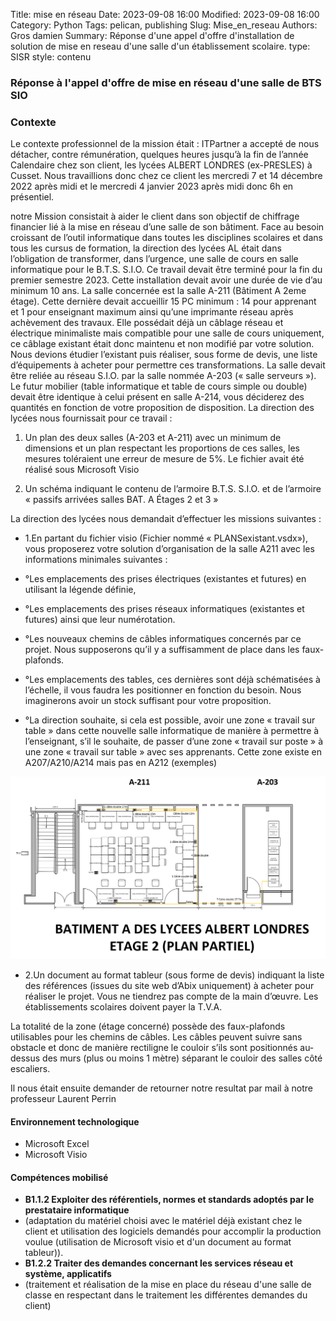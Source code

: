 Title: mise en réseau
Date: 2023-09-08 16:00
Modified: 2023-09-08 16:00
Category: Python
Tags: pelican, publishing
Slug: Mise_en_reseau
Authors: Gros damien
Summary: Réponse d'une appel d'offre d'installation de solution de mise en reseau d'une salle d'un établissement scolaire.
type: SISR
style: contenu

### Réponse à l'appel d'offre de mise en réseau d'une salle de BTS SIO

### Contexte
Le contexte professionnel de la mission était :
ITPartner a accepté de nous détacher, contre rémunération, quelques heures jusqu’à la fin de l’année
Calendaire chez son client, les lycées ALBERT LONDRES (ex-PRESLES) à Cusset. Nous travaillions donc
chez ce client les mercredi 7 et 14 décembre 2022 après midi et le mercredi 4 janvier 2023 après midi donc 6h
en présentiel.

notre Mission consistait à aider le client dans son objectif de chiffrage financier lié à
la mise en réseau d’une salle de son bâtiment. Face au besoin croissant de l’outil informatique dans toutes les
disciplines scolaires et dans tous les cursus de formation, la direction des lycées AL était dans l’obligation de
transformer, dans l’urgence, une salle de cours en salle informatique pour le B.T.S. S.I.O. Ce travail devait être
terminé pour la fin du premier semestre 2023. Cette installation devait avoir une durée de vie d’au minimum 10 ans.
La salle concernée est la salle A-211 (Bâtiment A 2eme étage). Cette dernière devait accueillir 15 PC
minimum : 14 pour apprenant et 1 pour enseignant maximum ainsi qu’une imprimante réseau après achèvement
des travaux. Elle possédait déjà un câblage réseau et électrique minimaliste mais compatible pour une salle de
cours uniquement, ce câblage existant était donc maintenu et non modifié par votre solution.
Nous devions étudier l’existant puis réaliser, sous forme de devis, une liste d’équipements à acheter pour
permettre ces transformations. La salle devait être reliée au réseau S.I.O. par la salle nommée A-203 (« salle
serveurs »). Le futur mobilier (table informatique et table de cours simple ou double) devait être identique à celui
présent en salle A-214, vous déciderez des quantités en fonction de votre proposition de disposition. La
direction des lycées nous fournissait pour ce travail :

1. Un plan des deux salles (A-203 et A-211) avec un minimum de dimensions et un plan respectant les
proportions de ces salles, les mesures toléraient une erreur de mesure de 5%. Le fichier avait été réalisé sous
Microsoft Visio

2. Un schéma indiquant le contenu de l’armoire B.T.S. S.I.O. et de l’armoire « passifs arrivées salles BAT.
A Étages 2 et 3 »

La direction des lycées nous demandait d’effectuer les missions suivantes :

* 1.En partant du fichier visio (Fichier nommé « PLANSexistant.vsdx»), vous proposerez votre solution
d’organisation de la salle A211 avec les informations minimales suivantes :

* °Les emplacements des prises électriques (existantes et futures) en utilisant la légende définie,
* °Les emplacements des prises réseaux informatiques (existantes et futures) ainsi que leur
numérotation.
* °Les nouveaux chemins de câbles informatiques concernés par ce projet. Nous supposerons qu’il
y a suffisamment de place dans les faux-plafonds.
* °Les emplacements des tables, ces dernières sont déjà schématisées à l’échelle, il vous faudra les
positionner en fonction du besoin. Nous imaginerons avoir un stock suffisant pour votre
proposition.
* °La direction souhaite, si cela est possible, avoir une zone « travail sur table » dans cette nouvelle
salle informatique de manière à permettre à l’enseignant, s’il le souhaite, de passer d’une zone
« travail sur poste » à une zone « travail sur table » avec ses apprenants. Cette zone existe en
A207/A210/A214 mais pas en A212 (exemples)

![mon image](./themes/mon-theme-pelican/static/images/Mise_en_reseau/Cablage_de_salles.PNG)

* 2.Un document au format tableur (sous forme de devis) indiquant la liste des références (issues du site
web d’Abix uniquement) à acheter pour réaliser le projet. Vous ne tiendrez pas compte de la main
d’œuvre. Les établissements scolaires doivent payer la T.V.A.

La totalité de la zone (étage concerné) possède des faux-plafonds utilisables pour les chemins de câbles. Les
câbles peuvent suivre sans obstacle et donc de manière rectiligne le couloir s’ils sont positionnés au-dessus des
murs (plus ou moins 1 mètre) séparant le couloir des salles côté escaliers.

Il nous était ensuite demander de retourner notre resultat par mail à notre professeur Laurent Perrin

#### Environnement technologique
- Microsoft Excel
- Microsoft Visio

#### Compétences mobilisé

- **B1.1.2 Exploiter des référentiels, normes et standards adoptés par le prestataire informatique**
- (adaptation du matériel choisi avec le matériel déjà existant chez le client et utilisation des logiciels demandés pour accomplir la production voulue (utilisation de Microsoft visio et d'un document au format tableur)).
- **B1.2.2 Traiter des demandes concernant les services réseau et système, applicatifs**
- (traitement et réalisation de la mise en place du réseau d'une salle de classe en respectant dans le traitement les différentes demandes du client)